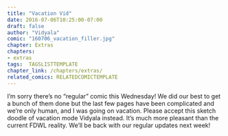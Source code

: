 ```yaml
---
title: "Vacation Vid"
date: 2016-07-06T10:25:00-07:00
draft: false
author: "Vidyala"
comic: "160706_vacation_filler.jpg"
chapter: Extras
chapters:
- extras
tags:  TAGSLISTTEMPLATE
chapter_link: /chapters/extras/
related_comics: RELATEDCOMICTEMPLATE
---
```


I’m sorry there’s no “regular” comic this Wednesday! We did our best to get a bunch of them done but the last few pages have been complicated and we’re only human, and I was going on vacation. Please accept this sketch doodle of vacation mode Vidyala instead. It’s much more pleasant than the current FDWL reality. We’ll be back with our regular updates next week!

